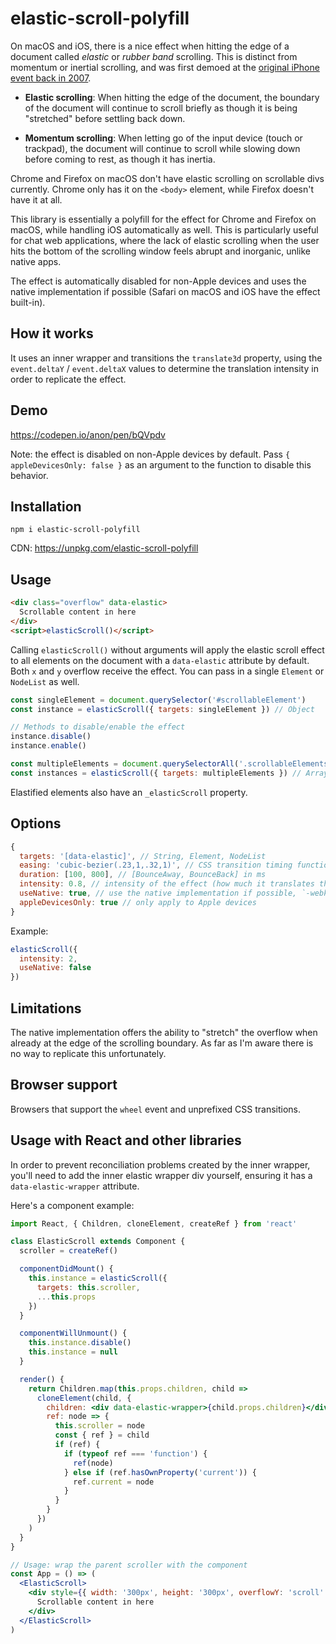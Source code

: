 # elastic-scroll-polyfill

On macOS and iOS, there is a nice effect when hitting the edge of a document called _elastic_ or _rubber band_ scrolling. This is distinct from momentum or inertial scrolling, and was first demoed at the [original iPhone event back in 2007](https://www.youtube.com/watch?v=vN4U5FqrOdQ&t=16m55s).

- **Elastic scrolling**: When hitting the edge of the document, the boundary of the document will continue to scroll briefly as though it is being "stretched" before settling back down.

- **Momentum scrolling**: When letting go of the input device (touch or trackpad), the document will continue to scroll while slowing down before coming to rest, as though it has inertia.

Chrome and Firefox on macOS don't have elastic scrolling on scrollable divs currently. Chrome only has it on the `<body>` element, while Firefox doesn't have it at all.

This library is essentially a polyfill for the effect for Chrome and Firefox on macOS, while handling iOS automatically as well. This is particularly useful for chat web applications, where the lack of elastic scrolling when the user hits the bottom of the scrolling window feels abrupt and inorganic, unlike native apps.

The effect is automatically disabled for non-Apple devices and uses the native implementation if possible (Safari on macOS and iOS have the effect built-in).

## How it works

It uses an inner wrapper and transitions the `translate3d` property, using the `event.deltaY` / `event.deltaX` values to determine the translation intensity in order to replicate the effect.

## Demo

https://codepen.io/anon/pen/bQVpdv

Note: the effect is disabled on non-Apple devices by default. Pass `{ appleDevicesOnly: false }` as an argument to the function to disable this behavior.

## Installation

```
npm i elastic-scroll-polyfill
```

CDN: https://unpkg.com/elastic-scroll-polyfill

## Usage

```html
<div class="overflow" data-elastic>
  Scrollable content in here
</div>
<script>elasticScroll()</script>
```

Calling `elasticScroll()` without arguments will apply the elastic scroll effect to all elements on the document with a `data-elastic` attribute by default. Both `x` and `y` overflow receive the effect. You can pass in a single `Element` or `NodeList` as well.

```js
const singleElement = document.querySelector('#scrollableElement')
const instance = elasticScroll({ targets: singleElement }) // Object

// Methods to disable/enable the effect
instance.disable()
instance.enable()

const multipleElements = document.querySelectorAll('.scrollableElements')
const instances = elasticScroll({ targets: multipleElements }) // Array
```

Elastified elements also have an `_elasticScroll` property.

## Options

```js
{
  targets: '[data-elastic]', // String, Element, NodeList
  easing: 'cubic-bezier(.23,1,.32,1)', // CSS transition timing function (ease-out-quint)
  duration: [100, 800], // [BounceAway, BounceBack] in ms
  intensity: 0.8, // intensity of the effect (how much it translates the content)
  useNative: true, // use the native implementation if possible, `-webkit-overflow-scrolling` on iOS
  appleDevicesOnly: true // only apply to Apple devices
}
```

Example:

```js
elasticScroll({
  intensity: 2,
  useNative: false
})
```

## Limitations

The native implementation offers the ability to "stretch" the overflow when already at the edge of the scrolling boundary. As far as I'm aware there is no way to replicate this unfortunately.

## Browser support

Browsers that support the `wheel` event and unprefixed CSS transitions.

## Usage with React and other libraries

In order to prevent reconciliation problems created by the inner wrapper, you'll need to add the inner elastic wrapper div yourself, ensuring it has a `data-elastic-wrapper` attribute.

Here's a component example:

```jsx
import React, { Children, cloneElement, createRef } from 'react'

class ElasticScroll extends Component {
  scroller = createRef()

  componentDidMount() {
    this.instance = elasticScroll({
      targets: this.scroller,
      ...this.props
    })
  }

  componentWillUnmount() {
    this.instance.disable()
    this.instance = null
  }

  render() {
    return Children.map(this.props.children, child =>
      cloneElement(child, {
        children: <div data-elastic-wrapper>{child.props.children}</div>,
        ref: node => {
          this.scroller = node
          const { ref } = child
          if (ref) {
            if (typeof ref === 'function') {
              ref(node)
            } else if (ref.hasOwnProperty('current')) {
              ref.current = node
            }
          }
        }
      })
    )
  }
}

// Usage: wrap the parent scroller with the component
const App = () => (
  <ElasticScroll>
    <div style={{ width: '300px', height: '300px', overflowY: 'scroll' }}>
      Scrollable content in here
    </div>
  </ElasticScroll>
)
```
